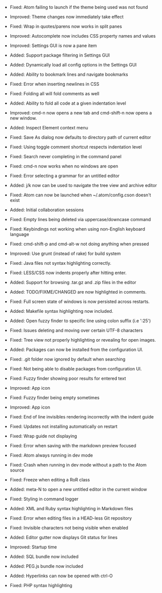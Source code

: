 * Fixed: Atom failing to launch if the theme being used was not found

* Improved: Theme changes now immediately take effect
* Fixed: Wrap in quotes/parens now works in split panes
* Improved: Autocomplete now includes CSS property names and values
* Improved: Settings GUI is now a pane item
* Added: Support package filtering in Settings GUI
* Added: Dynamically load all config options in the Settings GUI
* Added: Ability to bookmark lines and navigate bookmarks
* Fixed: Error when inserting newlines in CSS
* Fixed: Folding all will fold comments as well
* Added: Ability to fold all code at a given indentation level

* Improved: cmd-n now opens a new tab and cmd-shift-n now opens a new window.
* Added: Inspect Element context menu
* Fixed: Save As dialog now defaults to directory path of current editor
* Fixed: Using toggle comment shortcut respects indentation level

* Fixed: Search never completing in the command panel

* Fixed: cmd-n now works when no windows are open

* Fixed: Error selecting a grammar for an untitled editor

* Added: j/k now can be used to navigate the tree view and archive editor

* Fixed: Atom can now be launched when ~/.atom/config.cson doesn't exist
* Added: Initial collaboration sessions
* Fixed: Empty lines being deleted via uppercase/downcase command
* Fixed: Keybindings not working when using non-English keyboard language
* Fixed: cmd-shift-p and cmd-alt-w not doing anything when pressed

* Improved: Use grunt (instead of rake) for build system
* Fixed: Java files not syntax highlighting correctly.
* Fixed: LESS/CSS now indents properly after hitting enter.
* Added: Support for browsing .tar.gz and .zip files in the editor
* Added: TODO/FIXME/CHANGED are now highlighted in comments.
* Fixed: Full screen state of windows is now persisted across restarts.
* Added: Makefile syntax highlighting now included.
* Added: Open fuzzy finder to specific line using colon suffix (i.e ':25')
* Fixed: Issues deleting and moving over certain UTF-8 characters
* Fixed: Tree view not properly highlighting or revealing for open images.
* Added: Packages can now be installed from the configuration UI.
* Fixed: .git folder now ignored by default when searching

* Fixed: Not being able to disable packages from configuration UI.
* Fixed: Fuzzy finder showing poor results for entered text
* Improved: App icon

* Fixed: Fuzzy finder being empty sometimes

* Improved: App icon
* Fixed: End of line invisibles rendering incorrectly with the indent guide
* Fixed: Updates not installing automatically on restart
* Fixed: Wrap guide not displaying
* Fixed: Error when saving with the markdown preview focused

* Fixed: Atom always running in dev mode
* Fixed: Crash when running in dev mode without a path to the Atom source

* Fixed: Freeze when editing a RoR class
* Added: meta-N to open a new untitled editor in the current window

* Fixed: Styling in command logger
* Added: XML and Ruby syntax highlighting in Markdown files
* Fixed: Error when editing files in a HEAD-less Git repository

* Fixed: Invisible characters not being visible when enabled
* Added: Editor gutter now displays Git status for lines

* Improved: Startup time
* Added: SQL bundle now included
* Added: PEG.js bundle now included
* Added: Hyperlinks can now be opened with ctrl-O
* Fixed: PHP syntax highlighting
